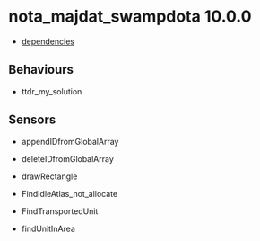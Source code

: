 nota_majdat_swampdota 10.0.0
====

* [dependencies](./dependencies.json)


Behaviours
---

* ttdr_my_solution 


Sensors
---
* appendIDfromGlobalArray

* deleteIDfromGlobalArray

* drawRectangle

* FindIdleAtlas_not_allocate

* FindTransportedUnit

* findUnitInArea